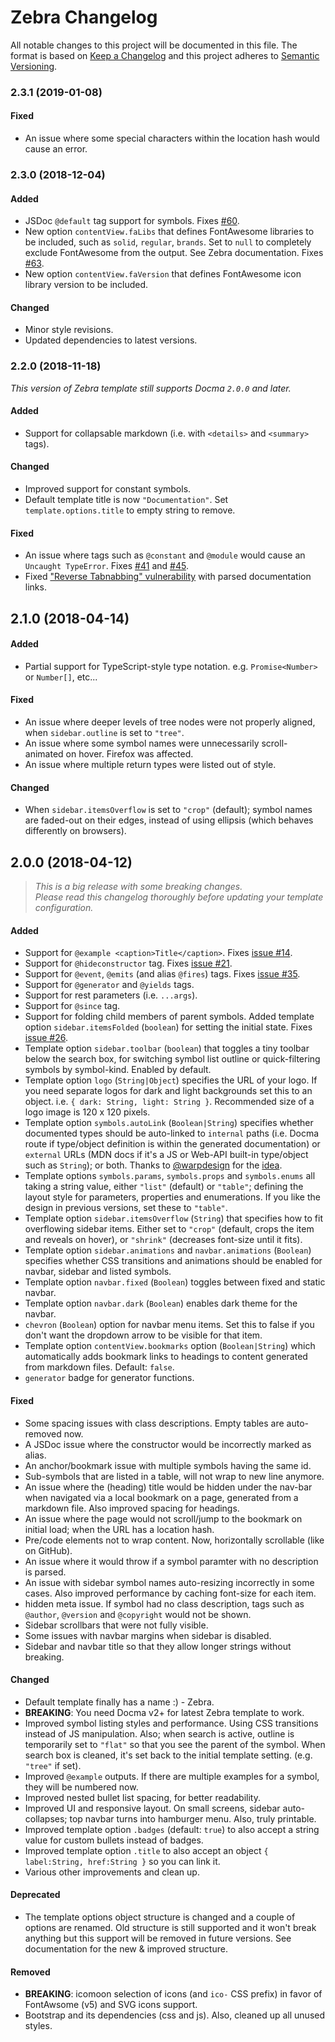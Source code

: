 # Zebra Changelog

All notable changes to this project will be documented in this file. The format is based on [Keep a Changelog](http://keepachangelog.com/en/1.0.0/) and this project adheres to [Semantic Versioning](http://semver.org).

### 2.3.1 (2019-01-08)

#### Fixed

-   An issue where some special characters within the location hash would cause an error.

### 2.3.0 (2018-12-04)

#### Added

-   JSDoc `@default` tag support for symbols. Fixes [#60](https://github.com/onury/docma/issues/60).
-   New option `contentView.faLibs` that defines FontAwesome libraries to be included, such as `solid`, `regular`, `brands`. Set to `null` to completely exclude FontAwesome from the output. See Zebra documentation. Fixes [#63](https://github.com/onury/docma/issues/63).
-   New option `contentView.faVersion` that defines FontAwesome icon library version to be included.

#### Changed

-   Minor style revisions.
-   Updated dependencies to latest versions.

### 2.2.0 (2018-11-18)

_This version of Zebra template still supports Docma `2.0.0` and later._

#### Added

-   Support for collapsable markdown (i.e. with `<details>` and `<summary>` tags).

#### Changed

-   Improved support for constant symbols.
-   Default template title is now `"Documentation"`. Set `template.options.title` to empty string to remove.

#### Fixed

-   An issue where tags such as `@constant` and `@module` would cause an `Uncaught TypeError`. Fixes [#41](https://github.com/onury/docma/issues/50) and [#45](https://github.com/onury/docma/issues/45).
-   Fixed ["Reverse Tabnabbing" vulnerability][tabnabbing] with parsed documentation links.

## 2.1.0 (2018-04-14)

#### Added

-   Partial support for TypeScript-style type notation. e.g. `Promise<Number>` or `Number[]`, etc...

#### Fixed

-   An issue where deeper levels of tree nodes were not properly aligned, when `sidebar.outline` is set to `"tree"`.
-   An issue where some symbol names were unnecessarily scroll-animated on hover. Firefox was affected.
-   An issue where multiple return types were listed out of style.

#### Changed

-   When `sidebar.itemsOverflow` is set to `"crop"` (default); symbol names are faded-out on their edges, instead of using ellipsis (which behaves differently on browsers).

## 2.0.0 (2018-04-12)

> _This is a big release with some breaking changes._  
> _Please read this changelog thoroughly before updating your template configuration._

#### Added

-   Support for `@example <caption>Title</caption>`. Fixes [issue #14](https://github.com/onury/docma/issues/14).
-   Support for `@hideconstructor` tag. Fixes [issue #21](https://github.com/onury/docma/issues/21).
-   Support for `@event`, `@emits` (and alias `@fires`) tags. Fixes [issue #35](https://github.com/onury/docma/issues/35).
-   Support for `@generator` and `@yields` tags.
-   Support for rest parameters (i.e. `...args`).
-   Support for `@since` tag.
-   Support for folding child members of parent symbols. Added template option `sidebar.itemsFolded` (`boolean`) for setting the initial state. Fixes [issue #26](https://github.com/onury/docma/issues/26).
-   Template option `sidebar.toolbar` (`boolean`) that toggles a tiny toolbar below the search box, for switching symbol list outline or quick-filtering symbols by symbol-kind. Enabled by default.
-   Template option `logo` (`String|Object`) specifies the URL of your logo. If you need separate logos for dark and light backgrounds set this to an object. i.e. `{ dark: String, light: String }`. Recommended size of a logo image is 120 x 120 pixels.
-   Template option `symbols.autoLink` (`Boolean|String`) specifies whether documented types should be auto-linked to `internal` paths (i.e. Docma route if type/object definition is within the generated documentation) or `external` URLs (MDN docs if it's a JS or Web-API built-in type/object such as `String`); or both. Thanks to [@warpdesign](https://github.com/warpdesign) for the [idea](https://github.com/onury/docma/issues/30#issuecomment-353888926).
-   Template options `symbols.params`, `symbols.props` and `symbols.enums` all taking a string value, either `"list"` (default) or `"table"`; defining the layout style for parameters, properties and enumerations. If you like the design in previous versions, set these to `"table"`.
-   Template option `sidebar.itemsOverflow` (`String`) that specifies how to fit overflowing sidebar items. Either set to `"crop"` (default, crops the item and reveals on hover), or `"shrink"` (decreases font-size until it fits).
-   Template option `sidebar.animations` and `navbar.animations` (`Boolean`) specifies whether CSS transitions and animations should be enabled for navbar, sidebar and listed symbols.
-   Template option `navbar.fixed` (`Boolean`) toggles between fixed and static navbar.
-   Template option `navbar.dark` (`Boolean`) enables dark theme for the navbar.
-   `chevron` (`Boolean`) option for navbar menu items. Set this to false if you don't want the dropdown arrow to be visible for that item.
-   Template option `contentView.bookmarks` option (`Boolean|String`) which automatically adds bookmark links to headings to content generated from markdown files. Default: `false`.
-   `generator` badge for generator functions.

#### Fixed

-   Some spacing issues with class descriptions. Empty tables are auto-removed now.
-   A JSDoc issue where the constructor would be incorrectly marked as alias.
-   An anchor/bookmark issue with multiple symbols having the same id.
-   Sub-symbols that are listed in a table, will not wrap to new line anymore.
-   An issue where the (heading) title would be hidden under the nav-bar when navigated via a local bookmark on a page, generated from a markdown file. Also improved spacing for headings.
-   An issue where the page would not scroll/jump to the bookmark on initial load; when the URL has a location hash.
-   Pre/code elements not to wrap content. Now, horizontally scrollable (like on GitHub).
-   An issue where it would throw if a symbol paramter with no description is parsed.
-   An issue with sidebar symbol names auto-resizing incorrectly in some cases. Also improved performance by caching font-size for each item.
-   hidden meta issue. If symbol had no class description, tags such as `@author`, `@version` and `@copyright` would not be shown.
-   Sidebar scrollbars that were not fully visible.
-   Some issues with navbar margins when sidebar is disabled.
-   Sidebar and navbar title so that they allow longer strings without breaking.

#### Changed

-   Default template finally has a name :) - Zebra.
-   **BREAKING**: You need Docma v2+ for latest Zebra template to work.
-   Improved symbol listing styles and performance. Using CSS transitions instead of JS manipulation. Also; when search is active, outline is temporarily set to `"flat"` so that you see the parent of the symbol. When search box is cleaned, it's set back to the initial template setting. (e.g. `"tree"` if set).
-   Improved `@example` outputs. If there are multiple examples for a symbol, they will be numbered now.
-   Improved nested bullet list spacing, for better readability.
-   Improved UI and responsive layout. On small screens, sidebar auto-collapses; top navbar turns into hamburger menu. Also, truly printable.
-   Improved template option `.badges` (default: `true`) to also accept a string value for custom bullets instead of badges.
-   Improved template option `.title` to also accept an object `{ label:String, href:String }` so you can link it.
-   Various other improvements and clean up.

#### Deprecated

-   The template options object structure is changed and a couple of options are renamed. Old structure is still supported and it won't break anything but this support will be removed in future versions. See documentation for the new & improved structure.

#### Removed

-   **BREAKING**: icomoon selection of icons (and `ico-` CSS prefix) in favor of FontAwsome (v5) and SVG icons support.
-   Bootstrap and its dependencies (css and js). Also, cleaned up all unused styles.

[tabnabbing]: https://www.owasp.org/index.php/Reverse_Tabnabbing
